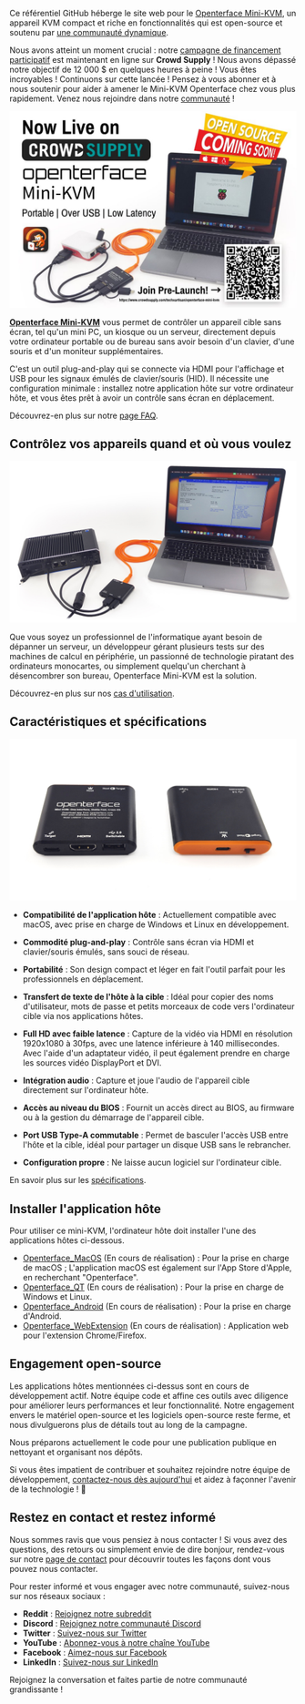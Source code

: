 Ce référentiel GitHub héberge le site web pour le [Openterface Mini-KVM](https://fr.openterface.com/), un appareil KVM compact et riche en fonctionnalités qui est open-source et soutenu par [une communauté dynamique](https://fr.openterface.com/community/).

Nous avons atteint un moment crucial : notre [campagne de financement participatif](https://www.crowdsupply.com/techxartisan/openterface-mini-kvm) est maintenant en ligne sur **Crowd Supply** ! Nous avons dépassé notre objectif de 12 000 $ en quelques heures à peine ! Vous êtes incroyables ! Continuons sur cette lancée ! Pensez à vous abonner et à nous soutenir pour aider à amener le Mini-KVM Openterface chez vous plus rapidement. Venez nous rejoindre dans notre [communauté](https://fr.openterface.com/community/) !

![pre_launch_poster](docs/images/event/pre_launch_poster.jpg)

**[Openterface Mini-KVM](https://fr.openterface.com/)** vous permet de contrôler un appareil cible sans écran, tel qu'un mini PC, un kiosque ou un serveur, directement depuis votre ordinateur portable ou de bureau sans avoir besoin d'un clavier, d'une souris et d'un moniteur supplémentaires.

C'est un outil plug-and-play qui se connecte via HDMI pour l'affichage et USB pour les signaux émulés de clavier/souris (HID). Il nécessite une configuration minimale : installez notre application hôte sur votre ordinateur hôte, et vous êtes prêt à avoir un contrôle sans écran en déplacement.

Découvrez-en plus sur notre [page FAQ](https://fr.openterface.com/faq/).

## Contrôlez vos appareils quand et où vous voulez

![use-case-demo-industrial-pc](/docs/images/product/use-case-demo-industrial-pc.jpg)

Que vous soyez un professionnel de l'informatique ayant besoin de dépanner un serveur, un développeur gérant plusieurs tests sur des machines de calcul en périphérie, un passionné de technologie piratant des ordinateurs monocartes, ou simplement quelqu'un cherchant à désencombrer son bureau, Openterface Mini-KVM est la solution.

Découvrez-en plus sur nos [cas d'utilisation](https://fr.openterface.com/use-cases/).

## Caractéristiques et spécifications

![openterface-mini-kvm-product-view-two-sides](/docs/images/product/openterface-mini-kvm-product-view-two-sides.jpg)

- **Compatibilité de l'application hôte** : Actuellement compatible avec macOS, avec prise en charge de Windows et Linux en développement.

- **Commodité plug-and-play** : Contrôle sans écran via HDMI et clavier/souris émulés, sans souci de réseau.

- **Portabilité** : Son design compact et léger en fait l'outil parfait pour les professionnels en déplacement.

- **Transfert de texte de l'hôte à la cible** : Idéal pour copier des noms d'utilisateur, mots de passe et petits morceaux de code vers l'ordinateur cible via nos applications hôtes.

- **Full HD avec faible latence** : Capture de la vidéo via HDMI en résolution 1920x1080 à 30fps, avec une latence inférieure à 140 millisecondes. Avec l'aide d'un adaptateur vidéo, il peut également prendre en charge les sources vidéo DisplayPort et DVI.

- **Intégration audio** : Capture et joue l'audio de l'appareil cible directement sur l'ordinateur hôte.

- **Accès au niveau du BIOS** : Fournit un accès direct au BIOS, au firmware ou à la gestion du démarrage de l'appareil cible.

- **Port USB Type-A commutable** : Permet de basculer l'accès USB entre l'hôte et la cible, idéal pour partager un disque USB sans le rebrancher.

- **Configuration propre** : Ne laisse aucun logiciel sur l'ordinateur cible.

En savoir plus sur les [spécifications](https://fr.openterface.com/specifications/).

## Installer l'application hôte

Pour utiliser ce mini-KVM, l'ordinateur hôte doit installer l'une des applications hôtes ci-dessous. 

- [Openterface_MacOS](https://github.com/TechxArtisanStudio/Openterface_MacOS) (En cours de réalisation) : Pour la prise en charge de macOS ; L'application macOS est également sur l'App Store d'Apple, en recherchant "Openterface".
- [Openterface_QT](https://github.com/TechxArtisanStudio/Openterface_QT) (En cours de réalisation) : Pour la prise en charge de Windows et Linux.
- [Openterface_Android](https://github.com/TechxArtisanStudio/Openterface_Android) (En cours de réalisation) : Pour la prise en charge d'Android.
- [Openterface_WebExtension](https://github.com/TechxArtisanStudio/Openterface_WebExtension) (En cours de réalisation) : Application web pour l'extension Chrome/Firefox.

## Engagement open-source

Les applications hôtes mentionnées ci-dessus sont en cours de développement actif. Notre équipe code et affine ces outils avec diligence pour améliorer leurs performances et leur fonctionnalité. Notre engagement envers le matériel open-source et les logiciels open-source reste ferme, et nous divulguerons plus de détails tout au long de la campagne.

Nous préparons actuellement le code pour une publication publique en nettoyant et organisant nos dépôts.

Si vous êtes impatient de contribuer et souhaitez rejoindre notre équipe de développement, [contactez-nous dès aujourd'hui](mailto:info@techxartisan.com) et aidez à façonner l'avenir de la technologie ! 🚀

## Restez en contact et restez informé

Nous sommes ravis que vous pensiez à nous contacter ! Si vous avez des questions, des retours ou simplement envie de dire bonjour, rendez-vous sur notre [page de contact](https://fr.openterface.com/contact/) pour découvrir toutes les façons dont vous pouvez nous contacter.

Pour rester informé et vous engager avec notre communauté, suivez-nous sur nos réseaux sociaux :

- **Reddit** : [Rejoignez notre subreddit](https://www.reddit.com/r/Openterface_miniKVM/)
- **Discord** : [Rejoignez notre communauté Discord](https://discord.gg/sFTJD6a3R8)
- **Twitter** : [Suivez-nous sur Twitter](https://twitter.com/TechxArtisan)
- **YouTube** : [Abonnez-vous à notre chaîne YouTube](https://youtube.com/@TechxArtisan)
- **Facebook** : [Aimez-nous sur Facebook](https://www.facebook.com/TechxArtisan)
- **LinkedIn** : [Suivez-nous sur LinkedIn](https://www.linkedin.com/company/techxartisan/)

Rejoignez la conversation et faites partie de notre communauté grandissante !
